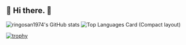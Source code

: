 ## 🍎 Hi there. 🍎

![ringosan1974's GitHub stats](https://github-readme-stats.vercel.app/api?username=ringosan1974&count_private=true) ![Top Languages Card (Compact layout)](https://github-readme-stats.vercel.app/api/top-langs/?username=ringosan1974&layout=compact)

[![trophy](https://github-profile-trophy.vercel.app/?username=ringosan1974&theme=onedark&column=7)](https://github.com/ryo-ma/github-profile-trophy)

